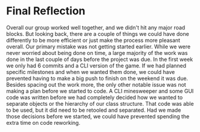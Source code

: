 # Final Reflection

Overall our group worked well together, and we didn't hit any major road blocks.
But looking back, there are a couple of things we could have done differently to
be more efficient or just make the process more pleasant overall. Our primary
mistake was not getting started earlier. While we were never worried about being
done on time, a large majority of the work was done in the last couple of days
before the project was due. In the first week we only had 6 commits and a CLI
version of the game. If we had planned specific milestones and when we wanted
them done, we could have prevented having to make a big push to finish on the
weekend it was due. Besides spacing out the work more, the only other notable
issue was not making a plan before we started to code. A CLI minesweeper and
some GUI code was written before we had completely decided how we wanted to
separate objects or the hierarchy of our class structure. That code was able to
be used, but it did need to be retooled and separated. Had we made those
decisions before we started, we could have prevented spending the extra time on
code reworking.
